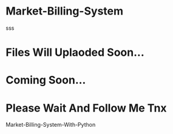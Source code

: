 # Market-Billing-System    


sss


# Files Will Uplaoded Soon...

# Coming Soon...
<h1>Please Wait And Follow Me Tnx</h1>

Market-Billing-System-With-Python
